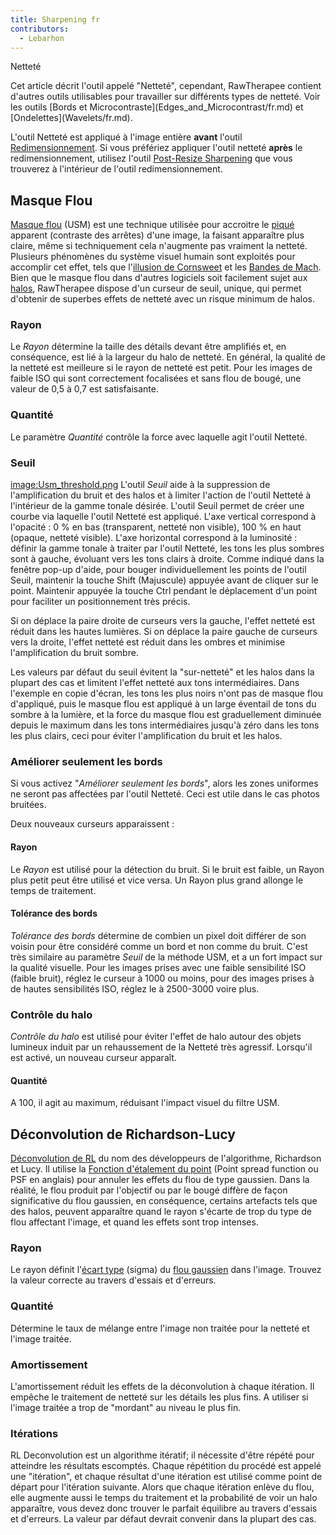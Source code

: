 ```yaml
---
title: Sharpening fr
contributors:
  - Lebarhon
---
```


<div class="pagetitle">

Netteté

</div>
Cet article décrit l'outil appelé "Netteté", cependant, RawTherapee
contient d'autres outils utilisables pour travailler sur différents
types de netteté. Voir les outils [Bords et
Microcontraste](Edges_and_Microcontrast/fr.md) et
[Ondelettes](Wavelets/fr.md).

L'outil Netteté est appliqué à l'image entière **avant** l'outil
[Redimensionnement](Resize/fr.md). Si vous préfériez appliquer
l'outil netteté **après** le redimensionnement, utilisez l'outil
[Post-Resize Sharpening](Resize/fr#Post-Resize_Sharpening.md)
que vous trouverez à l'intérieur de l'outil redimensionnement.

## Masque Flou

[Masque flou](https://fr.wikipedia.org/wiki/Masque_flou) (USM) est une
technique utilisée pour accroitre le
[piqué](https://fr.wikipedia.org/wiki/Piqu%C3%A9) apparent (contraste
des arrêtes) d'une image, la faisant apparaître plus claire, même si
techniquement cela n'augmente pas vraiment la netteté. Plusieurs
phénomènes du système visuel humain sont exploités pour accomplir cet
effet, tels que l'[illusion de
Cornsweet](https://fr.wikipedia.org/wiki/Illusion_de_Cornsweet) et les
[Bandes de Mach](https://fr.wikipedia.org/wiki/Bandes_de_Mach). Bien que
le masque flou dans d'autres logiciels soit facilement sujet aux
[halos](https://en.wikipedia.org/wiki/Haloing), RawTherapee dispose d'un
curseur de seuil, unique, qui permet d'obtenir de superbes effets de
netteté avec un risque minimum de halos.

### Rayon

Le *Rayon* détermine la taille des détails devant être amplifiés et, en
conséquence, est lié à la largeur du halo de netteté. En général, la
qualité de la netteté est meilleure si le rayon de netteté est petit.
Pour les images de faible ISO qui sont correctement focalisées et sans
flou de bougé, une valeur de 0,5 à 0,7 est satisfaisante.

### Quantité

Le paramètre *Quantité* contrôle la force avec laquelle agit l'outil
Netteté.

### Seuil

[image:Usm_threshold.png](image:Usm_threshold.png.md) L'outil
*Seuil* aide à la suppression de l'amplification du bruit et des halos
et à limiter l'action de l'outil Netteté à l'intérieur de la gamme
tonale désirée. L'outil Seuil permet de créer une courbe via laquelle
l'outil Netteté est appliqué. L'axe vertical correspond à l'opacité :
0 % en bas (transparent, netteté non visible), 100 % en haut (opaque,
netteté visible). L'axe horizontal correspond à la luminosité : définir
la gamme tonale à traiter par l'outil Netteté, les tons les plus sombres
sont à gauche, évoluant vers les tons clairs à droite. Comme indiqué
dans la fenêtre pop-up d'aide, pour bouger individuellement les points
de l'outil Seuil, maintenir la touche Shift (Majuscule) appuyée avant de
cliquer sur le point. Maintenir appuyée la touche Ctrl pendant le
déplacement d'un point pour faciliter un positionnement très précis.

Si on déplace la paire droite de curseurs vers la gauche, l'effet
netteté est réduit dans les hautes lumières. Si on déplace la paire
gauche de curseurs vers la droite, l'effet netteté est réduit dans les
ombres et minimise l'amplification du bruit sombre.

Les valeurs par défaut du seuil évitent la "sur-netteté" et les halos
dans la plupart des cas et limitent l'effet netteté aux tons
intermédiaires. Dans l'exemple en copie d'écran, les tons les plus noirs
n'ont pas de masque flou d'appliqué, puis le masque flou est appliqué à
un large éventail de tons du sombre à la lumière, et la force du masque
flou est graduellement diminuée depuis le maximum dans les tons
intermédiaires jusqu'à zéro dans les tons les plus clairs, ceci pour
éviter l'amplification du bruit et les halos.

### Améliorer seulement les bords

Si vous activez "*Améliorer seulement les bords*", alors les zones
uniformes ne seront pas affectées par l'outil Netteté. Ceci est utile
dans le cas photos bruitées.

Deux nouveaux curseurs apparaissent :

#### Rayon

Le *Rayon* est utilisé pour la détection du bruit. Si le bruit est
faible, un Rayon plus petit peut être utilisé et vice versa. Un Rayon
plus grand allonge le temps de traitement.

#### Tolérance des bords

*Tolérance des bords* détermine de combien un pixel doit différer de son
voisin pour être considéré comme un bord et non comme du bruit. C'est
très similaire au paramètre *Seuil* de la méthode USM, et a un fort
impact sur la qualité visuelle. Pour les images prises avec une faible
sensibilité ISO (faible bruit), réglez le curseur à 1000 ou moins, pour
des images prises à de hautes sensibilités ISO, réglez le à 2500-3000
voire plus.

### Contrôle du halo

*Contrôle du halo* est utilisé pour éviter l'effet de halo autour des
objets lumineux induit par un rehaussement de la Netteté très agressif.
Lorsqu'il est activé, un nouveau curseur apparaît.

#### Quantité

A 100, il agit au maximum, réduisant l'impact visuel du filtre USM.

## Déconvolution de Richardson-Lucy

[Déconvolution de
RL](https://en.wikipedia.org/wiki/Richardson%E2%80%93Lucy_deconvolution)
du nom des développeurs de l'algorithme, Richardson et Lucy. Il utilise
la [Fonction d'étalement du
point](https://fr.wikipedia.org/wiki/Fonction_d%27%C3%A9talement_du_point)
(Point spread function ou PSF en anglais) pour annuler les effets du
flou de type gaussien. Dans la réalité, le flou produit par l'objectif
ou par le bougé diffère de façon significative du flou gaussien, en
conséquence, certains artefacts tels que des halos, peuvent apparaître
quand le rayon s'écarte de trop du type de flou affectant l'image, et
quand les effets sont trop intenses.

### Rayon

Le rayon définit l'[écart
type](https://fr.wikipedia.org/wiki/%C3%89cart_type) (sigma) du [flou
gaussien](https://en.wikipedia.org/wiki/Gaussian_blur) dans l'image.
Trouvez la valeur correcte au travers d'essais et d'erreurs.

### Quantité

Détermine le taux de mélange entre l'image non traitée pour la netteté
et l'image traitée.

### Amortissement

L'amortissement réduit les effets de la déconvolution à chaque
itération. Il empêche le traitement de netteté sur les détails les plus
fins. A utiliser si l'image traitée a trop de "mordant" au niveau le
plus fin.

### Itérations

RL Deconvolution est un algorithme itératif; il nécessite d'être répété
pour atteindre les résultats escomptés. Chaque répétition du procédé est
appelé une "itération", et chaque résultat d'une itération est utilisé
comme point de départ pour l'itération suivante. Alors que chaque
itération enlève du flou, elle augmente aussi le temps du traitement et
la probabilité de voir un halo apparaître, vous devez donc trouver le
parfait équilibre au travers d'essais et d'erreurs. La valeur par défaut
devrait convenir dans la plupart des cas.
